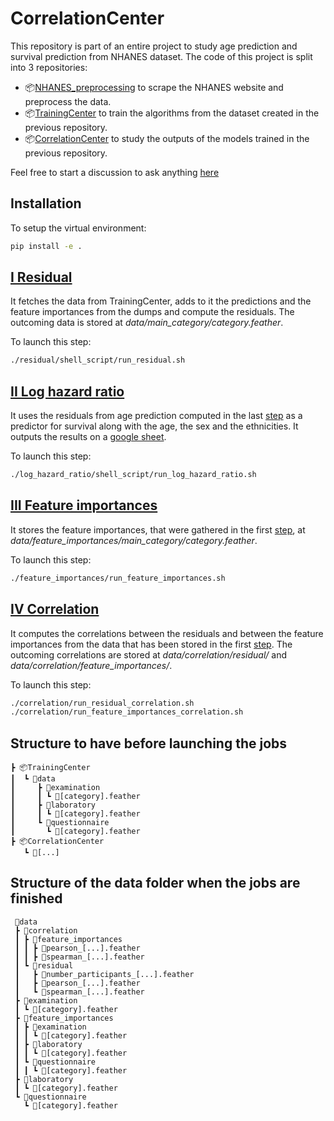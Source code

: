 # CorrelationCenter
This repository is part of an entire project to study age prediction and survival prediction from NHANES dataset. The code of this project is split into 3 repositories:
- 📦[NHANES_preprocessing](https://github.com/HMS-Internship/NHANES_preprocessing) to scrape the NHANES website and preprocess the data.
- 📦[TrainingCenter](https://github.com/HMS-Internship/TrainingCenter) to train the algorithms from the dataset created in the previous repository.
- 📦[CorrelationCenter](https://github.com/HMS-Internship/CorrelationCenter) to study the outputs of the models trained in the previous repository.

Feel free to start a discussion to ask anything [here](https://github.com/HMS-Internship/CorrelationCenter/discussions)


## Installation
To setup the virtual environment:
```Bash
pip install -e .
```

## [I Residual](./residual)

It fetches the data from TrainingCenter, adds to it the predictions and the feature importances from the dumps and compute the residuals. The outcoming data is stored at _data/main_category/category.feather_.

To launch this step:
```Bash
./residual/shell_script/run_residual.sh
```


## [II Log hazard ratio](./log_hazard_ratio)

It uses the residuals from age prediction computed in the last [step](#I-Residual) as a predictor for survival along with the age, the sex and the ethnicities. It outputs the results on a [google sheet](https://docs.google.com/spreadsheets/d/1IZDQmitlE5fU_5wbu2T8jF2_4i7I7Q_VTTjv6buVFwc/edit#gid=750005196).

To launch this step:
```Bash
./log_hazard_ratio/shell_script/run_log_hazard_ratio.sh
```

## [III Feature importances](./feature_importances)

It stores the feature importances, that were gathered in the first [step](#I-Residual), at _data/feature_importances/main_category/category.feather_.

To launch this step:
```Bash
./feature_importances/run_feature_importances.sh
```

## [IV Correlation](./correlation)

It computes the correlations between the residuals and between the feature importances from the data that has been stored in the first [step](#I-Residual). The outcoming correlations are stored at _data/correlation/residual/_ and _data/correlation/feature_importances/_.

To launch this step:
```Bash
./correlation/run_residual_correlation.sh
./correlation/run_feature_importances_correlation.sh
```


## Structure to have before launching the jobs
```
┣ 📦TrainingCenter
┃  ┗ 📂data
┃     ┣ 📂examination
┃     ┃ ┗ 📜[category].feather
┃     ┣ 📂laboratory
┃     ┃ ┗ 📜[category].feather
┃     ┗ 📂questionnaire
┃       ┗ 📜[category].feather
┣ 📦CorrelationCenter
   ┗ 📂[...]
```

## Structure of the data folder when the jobs are finished
```
 📂data
 ┣ 📂correlation
 ┃ ┣ 📂feature_importances
 ┃ ┃ ┣ 📜pearson_[...].feather
 ┃ ┃ ┣ 📜spearman_[...].feather
 ┃ ┗ 📂residual
 ┃   ┣ 📜number_participants_[...].feather
 ┃   ┣ 📜pearson_[...].feather
 ┃   ┗ 📜spearman_[...].feather
 ┣ 📂examination
 ┃ ┗ 📜[category].feather
 ┣ 📂feature_importances
 ┃ ┣ 📂examination
 ┃ ┃ ┗ 📜[category].feather
 ┃ ┣ 📂laboratory
 ┃ ┃ ┗ 📜[category].feather
 ┃ ┗ 📂questionnaire
 ┃ ┃ ┗ 📜[category].feather
 ┣ 📂laboratory
 ┃ ┗ 📜[category].feather
 ┗ 📂questionnaire
   ┗ 📜[category].feather
```